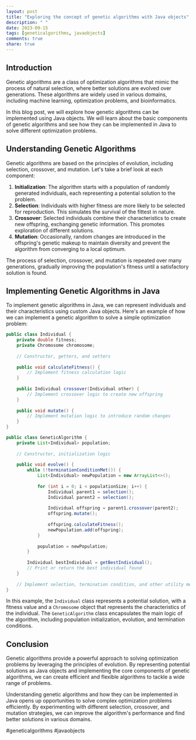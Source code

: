 ```yaml
---
layout: post
title: "Exploring the concept of genetic algorithms with Java objects"
description: " "
date: 2023-09-15
tags: [geneticalgorithms, javaobjects]
comments: true
share: true
---
```


## Introduction

Genetic algorithms are a class of optimization algorithms that mimic the process of natural selection, where better solutions are evolved over generations. These algorithms are widely used in various domains, including machine learning, optimization problems, and bioinformatics.

In this blog post, we will explore how genetic algorithms can be implemented using Java objects. We will learn about the basic components of genetic algorithms and see how they can be implemented in Java to solve different optimization problems.

## Understanding Genetic Algorithms

Genetic algorithms are based on the principles of evolution, including selection, crossover, and mutation. Let's take a brief look at each component:

1. **Initialization**: The algorithm starts with a population of randomly generated individuals, each representing a potential solution to the problem.
2. **Selection**: Individuals with higher fitness are more likely to be selected for reproduction. This simulates the survival of the fittest in nature.
3. **Crossover**: Selected individuals combine their characteristics to create new offspring, exchanging genetic information. This promotes exploration of different solutions.
4. **Mutation**: Occasionally, random changes are introduced in the offspring's genetic makeup to maintain diversity and prevent the algorithm from converging to a local optimum.

The process of selection, crossover, and mutation is repeated over many generations, gradually improving the population's fitness until a satisfactory solution is found.

## Implementing Genetic Algorithms in Java

To implement genetic algorithms in Java, we can represent individuals and their characteristics using custom Java objects. Here's an example of how we can implement a genetic algorithm to solve a simple optimization problem:

```java
public class Individual {
    private double fitness;
    private Chromosome chromosome;
    
    // Constructor, getters, and setters
    
    public void calculateFitness() {
        // Implement fitness calculation logic
    }
    
    public Individual crossover(Individual other) {
        // Implement crossover logic to create new offspring
    }
    
    public void mutate() {
        // Implement mutation logic to introduce random changes
    }
}

public class GeneticAlgorithm {
    private List<Individual> population;
    
    // Constructor, initialization logic
    
    public void evolve() {
        while (!terminationConditionMet()) {
            List<Individual> newPopulation = new ArrayList<>();
            
            for (int i = 0; i < populationSize; i++) {
                Individual parent1 = selection();
                Individual parent2 = selection();
                
                Individual offspring = parent1.crossover(parent2);
                offspring.mutate();
                
                offspring.calculateFitness();
                newPopulation.add(offspring);
            }
            
            population = newPopulation;
        }
        
        Individual bestIndividual = getBestIndividual();
        // Print or return the best individual found
    }
    
    // Implement selection, termination condition, and other utility methods
}
```

In this example, the `Individual` class represents a potential solution, with a fitness value and a `Chromosome` object that represents the characteristics of the individual. The `GeneticAlgorithm` class encapsulates the main logic of the algorithm, including population initialization, evolution, and termination conditions.

## Conclusion

Genetic algorithms provide a powerful approach to solving optimization problems by leveraging the principles of evolution. By representing potential solutions as Java objects and implementing the core components of genetic algorithms, we can create efficient and flexible algorithms to tackle a wide range of problems.

Understanding genetic algorithms and how they can be implemented in Java opens up opportunities to solve complex optimization problems efficiently. By experimenting with different selection, crossover, and mutation strategies, we can improve the algorithm's performance and find better solutions in various domains.

#geneticalgorithms #javaobjects
